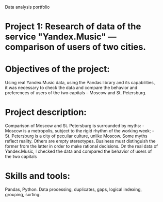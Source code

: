 Data analysis portfolio
 # Project 1: Research of data of the service "Yandex.Music" — comparison of users of two cities.
 # Objectives of the project: 
Using real Yandex.Music data, using the Pandas library and its capabilities, it was necessary to check the data and compare the behavior and preferences of users of the two capitals – Moscow and St. Petersburg.
 # Project description:  
Comparison of Moscow and St. Petersburg is surrounded by myths: - Moscow is a metropolis, subject to the rigid rhythm of the working week; - St. Petersburg is a city of peculiar culture, unlike Moscow. Some myths reflect reality. Others are empty stereotypes. Business must distinguish the former from the latter in order to make rational decisions. On the real data of Yandex.Music, I checked the data and compared the behavior of users of the two capitals
 # Skills and tools: 
Pandas, Python.  Data processing, duplicates, gaps, logical indexing, grouping, sorting.
 
